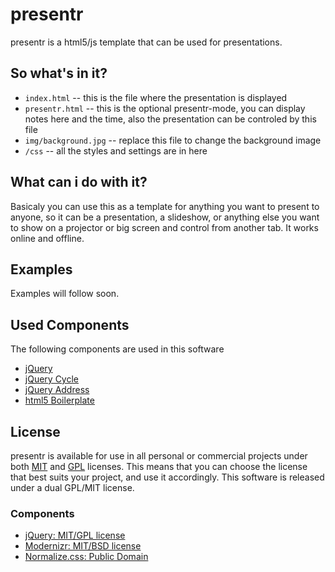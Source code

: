 presentr
========

presentr is a html5/js template that can be used for presentations.

So what's in it?
----------------

* `index.html` -- this is the file where the presentation is displayed
* `presentr.html` -- this is the optional presentr-mode, you can display notes here and the time, also the presentation can be controled by this file
* `img/background.jpg` -- replace this file to change the background image
* `/css` -- all the styles and settings are in here

What can i do with it?
----------------------

Basicaly you can use this as a template for anything you want to present to anyone, so it can be a presentation, a slideshow, or anything else you want to show on a projector or big screen and control from another tab.
It works online and offline.

Examples
--------

Examples will follow soon.

Used Components
---------------

The following components are used in this software
* [jQuery](http://jquery.com/)
* [jQuery Cycle](http://malsup.com/jquery/cycle/)
* [jQuery Address](http://www.asual.com/jquery/address/)
* [html5 Boilerplate](http://html5boilerplate.com/)

License
-------
presentr is available for use in all personal or commercial projects under both [MIT](https://github.com/jquery/jquery/blob/master/MIT-LICENSE.txt) and [GPL](https://github.com/jquery/jquery/blob/master/GPL-LICENSE.txt) licenses. This means that you can choose the license that best suits your project, and use it accordingly.
This software is released under a dual GPL/MIT license.

### Components
* [jQuery: MIT/GPL license](http://jquery.org/license/)
* [Modernizr: MIT/BSD license](http://www.modernizr.com/license/)
* [Normalize.css: Public Domain](https://github.com/necolas/normalize.css/blob/master/README.md)

